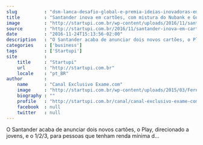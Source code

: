 ```yaml
---
slug          : "dsm-lanca-desafio-global-e-premia-ideias-inovadoras-em-energia-limpa"
title         : "Santander inova em cartões, com mistura do Nubank e GuiaBolso"
image         : "http://startupi.com.br/wp-content/uploads/2016/11/santander-870x250.jpg"
source        : "http://startupi.com.br/2016/11/santander-inova-em-cartoes-com-mistura-do-nubank-e-guiabolso/"
date          : "2016-11-24T15:13:56-02:00"
description   : "O Santander acaba de anunciar dois novos cartões, o Play, direcionado a jovens, e o 1/2/3, para pessoas que tenham renda mínima d..."
categories    : ['business']
tags          : ['Startupi']
site          :
    title     : "Startupi"
    url       : "http://startupi.com.br"
    locale    : "pt_BR"
author        :
    name      : "Canal Exclusivo Exame.com"
    image     : "http://startupi.com.br/wp-content/uploads/2015/03/Fernanda-Santos_avatar_1426478399-170x170.jpg"
    biography : ""
    profile   : "http://startupi.com.br/canal/canal-exclusivo-exame-com/"
    facebook  : null
    twitter   : null
---
```


O Santander acaba de anunciar dois novos cartões, o Play, direcionado a jovens, e o 1/2/3, para pessoas que tenham renda mínima d...
